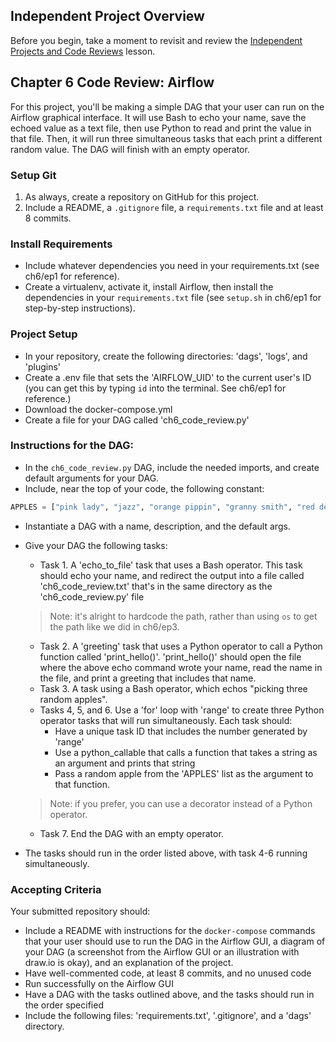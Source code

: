 ## Independent Project Overview
Before you begin, take a moment to revisit and review the [Independent Projects and Code Reviews](https://www.learnhowtoprogram.com/introduction-to-programming/getting-started-at-epicodus/independent-projects-and-code-reviews) lesson.

## Chapter 6 Code Review: Airflow
For this project, you'll be making a simple DAG that your user can run on the Airflow graphical interface. It will use Bash to echo your name, save the echoed value as a text file, then use Python to read and print the value in that file. Then, it will run three simultaneous tasks that each print a different random value. The DAG will finish with an empty operator.

### Setup Git
1. As always, create a repository on GitHub for this project. 
1. Include a README, a `.gitignore` file, a `requirements.txt` file and at least 8 commits.

### Install Requirements
- Include whatever dependencies you need in your requirements.txt (see ch6/ep1 for reference).
- Create a virtualenv, activate it, install Airflow, then install the dependencies in your `requirements.txt` file (see `setup.sh` in ch6/ep1 for step-by-step instructions).


### Project Setup
- In your repository, create the following directories: 'dags', 'logs', and 'plugins'
- Create a .env file that sets the 'AIRFLOW_UID' to the current user's ID (you can get this by typing `id` into the terminal. See ch6/ep1 for reference.)
- Download the docker-compose.yml
- Create a file for your DAG called 'ch6_code_review.py'

### Instructions for the DAG:
- In the `ch6_code_review.py` DAG, include the needed imports, and create default arguments for your DAG.
- Include, near the top of your code, the following constant:
```python
APPLES = ["pink lady", "jazz", "orange pippin", "granny smith", "red delicious", "gala", "honeycrisp", "mcintosh", "fuji"]
```
- Instantiate a DAG with a name, description, and the default args.
- Give your DAG the following tasks:
    - Task 1. A 'echo_to_file' task that uses a Bash operator. This task should echo your name, and redirect the output into a file called 'ch6_code_review.txt' that's in the same directory as the 'ch6_code_review.py' file
    > Note: it's alright to hardcode the path, rather than using `os` to get the path like we did in ch6/ep3.
    - Task 2. A 'greeting' task that uses a Python operator to call a Python function called 'print_hello()'. 'print_hello()' should open the file where the above echo command wrote your name, read the name in the file, and print a greeting that includes that name.
    - Task 3. A task using a Bash operator, which echos "picking three random apples".
    - Tasks 4, 5, and 6. Use a 'for' loop with 'range' to create three Python operator tasks that will run simultaneously. Each task should:
        - Have a unique task ID that includes the number generated by 'range'
        - Use a python_callable that calls a function that takes a string as an argument and prints that string
        - Pass a random apple from the 'APPLES' list as the argument to that function.
    > Note: if you prefer, you can use a decorator instead of a Python operator.
    - Task 7. End the DAG with an empty operator.

- The tasks should run in the order listed above, with task 4-6 running simultaneously.


### Accepting Criteria

Your submitted repository should:
- Include a README with instructions for the `docker-compose` commands that your user should use to run the DAG in the Airflow GUI, a diagram of your DAG (a screenshot from the Airflow GUI or an illustration with draw.io is okay), and an explanation of the project.
- Have well-commented code, at least 8 commits, and no unused code
- Run successfully on the Airflow GUI
- Have a DAG with the tasks outlined above, and the tasks should run in the order specified
- Include the following files: 'requirements.txt', '.gitignore', and a 'dags' directory.



